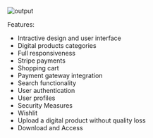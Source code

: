 ![output](https://i.pinimg.com/originals/45/d9/9d/45d99d9bbb32109a1063a267d33c7a16.jpg)


Features:
- Intractive design and user interface
- Digital products categories
- Full responsiveness
- Stripe payments
- Shopping cart
- Payment gateway integration
- Search functionality
- User authentication
- User profiles
- Security Measures
- Wishlit
- Upload a digital product without quality loss
- Download and Access
 
